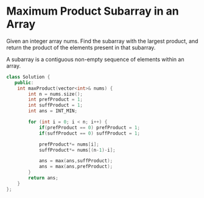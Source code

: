# Maximum Product Subarray in an Array

Given an integer array nums. Find the subarray with the largest product, and return the product of the elements present in that subarray.

A subarray is a contiguous non-empty sequence of elements within an array.

```cpp
class Solution {
   public:
    int maxProduct(vector<int>& nums) {
        int n = nums.size();
        int prefProduct = 1;
        int suffProduct = 1;
        int ans = INT_MIN;

        for (int i = 0; i < n; i++) {
            if(prefProduct == 0) prefProduct = 1;
            if(suffProduct == 0) suffProduct = 1;

            prefProduct*= nums[i];
            suffProduct*= nums[(n-1)-i];

            ans = max(ans,suffProduct);
            ans = max(ans,prefProduct);
        }
        return ans;
    }
};
```